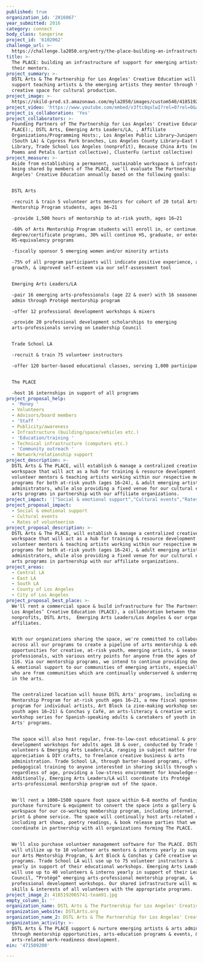```yaml
---
published: true
organization_id: '2016067'
year_submitted: 2016
category: connect
body_class: tangerine
project_id: '6102062'
challenge_url: >-
  https://challenge.la2050.org/entry/the-place-building-an-infrastructure-of-support-for-emerging-artists-and-their-mentors
title: >-
  The PLACE: building an infrastructure of support for emerging artists and
  their mentors.
project_summary: >-
  DSTL Arts & The Partnership for Los Angeles' Creative Education will nurture &
  support teaching artists & the emerging artists they mentor through training &
  creative space for cultural production.
project_image: >-
  https://skild-prod.s3.amazonaws.com/myla2050/images/custom540/4185192065741-team91.jpg
project_video: 'https://www.youtube.com/embed/v3ftc0qxlwI?rel=0?rel=0&amp;showinfo=0'
project_is_collaboration: 'Yes'
project_collaborators: >-
  Founding Partners of The Partnership for Los Angeles' Creative Education (The
  PLACE):, DSTL Arts, Emerging Arts Leaders/LA, , Affiliate
  Organizations/Programming Hosts:, Los Angeles Public Library–Junipero Serra
  (South LA) & Cypress Park branches, Los Angeles County Library–East LA
  Library, Trade School Los Angeles (nonprofit), Because China Arts (nonprofit),
  Poems and Petals (artist collective), ClusterFu (artist collective)
project_measure: >-
  Aside from establishing a permanent, sustainable workspace & infrastructure
  being shared by members of The PLACE, we'll evaluate The Partnership for Los
  Angeles' Creative Education annually based on the following goals:


  DSTL Arts

  -recruit & train 5 volunteer arts mentors for cohort of 20 total Arts
  Mentorship Program students, ages 16–21

  -provide 1,500 hours of mentorship to at-risk youth, ages 16–21

  -60% of Arts Mentorship Program students will enroll in, or continue, post-HS
  degree/certificate programs, 30% will continue HS, graduate, or enter
  HS-equivalency programs

  -fiscally sponsor 5 emerging women and/or minority artists

  -75% of all program participants will indicate positive experience, artistic
  growth, & improved self-esteem via our self-assessment tool


  Emerging Arts Leaders/LA

  -pair 16 emerging arts-professionals (age 22 & over) with 16 seasoned arts
  admin through Protégé mentorship program

  -offer 12 professional development workshops & mixers

  -provide 20 professional development scholarships to emerging
  arts-professionals serving on Leadership Council


  Trade School LA

  -recruit & train 75 volunteer instructors

  -offer 120 barter-based educational classes, serving 1,000 participants


  The PLACE

  -host 16 internships in support of all programs
project_proposal_help:
  - 'Money '
  - Volunteers
  - Advisors/board members
  - 'Staff '
  - Publicity/awareness
  - Infrastructure (building/space/vehicles etc.)
  - 'Education/training '
  - Technical infrastructure (computers etc.)
  - 'Community outreach '
  - Network/relationship support
project_description: >-
  DSTL Arts & The PLACE, will establish & manage a centralized creative
  workspace that will act as a hub for training & resource development for
  volunteer mentors & teaching artists working within our respective mentorship
  programs for both at-risk youth (ages 16–24), & adult emerging artists & arts
  administrators, while also providing a fixed venue for our cultural events &
  arts programs in partnership with our affiliate organizations.
project_impact: '["Social & emotional support","Cultural events","Rates of volunteerism"]'
project_proposal_impact:
  - Social & emotional support
  - Cultural events
  - Rates of volunteerism
project_proposal_description: >-
  DSTL Arts & The PLACE, will establish & manage a centralized creative
  workspace that will act as a hub for training & resource development for
  volunteer mentors & teaching artists working within our respective mentorship
  programs for both at-risk youth (ages 16–24), & adult emerging artists & arts
  administrators, while also providing a fixed venue for our cultural events &
  arts programs in partnership with our affiliate organizations.
project_areas:
  - Central LA
  - East LA
  - South LA
  - County of Los Angeles
  - City of Los Angeles
project_proposal_best_place: >-
  We'll rent a commercial space & build infrastructure for The Partnership for
  Los Angeles’ Creative Education (PLACE), a collaboration between the
  nonprofits, DSTL Arts,  Emerging Arts Leaders/Los Angeles & our organizational
  affiliates.


  With our organizations sharing the space, we're committed to collaborating
  across all our programs to create a pipeline of arts mentorship & educational
  opportunities for creative, at-risk youth, emerging artists, & seasoned arts
  professionals, with various entry points for anyone from the ages of 16 to
  116. Via our mentorship programs, we intend to continue providing deep social
  & emotional support to our communities of emerging artists, especially those
  who are from communities which are continually underserved & underrepresented
  in the arts. 


  The centralized location will house DSTL Arts' programs, including our Arts
  Mentorship Program for at-risk youth ages 16–21, a new fiscal sponsorship
  program for individual artists, Art Block (a zine-making workshop series for
  youth ages 16–21) & Conchas y Café, an arts-literacy & creative writing
  workshop series for Spanish-speaking adults & caretakers of youth in DSTL
  Arts' programs.


  The space will also host regular, free-to-low-cost educational & professional
  development workshops for adults ages 18 & over, conducted by Trade School LA
  volunteers & Emerging Arts Leaders/LA, ranging in subject matter from art
  appreciation & DIY crafts, to freelance creative business & arts
  administration. Trade School LA, through barter-based programs, offers
  pedagogical training to anyone interested in sharing skills through workshops,
  regardless of age, providing a low-stress environment for knowledge-sharing.
  Additionally, Emerging Arts Leaders/LA will coordinate its Protégé
  arts-professional mentorship program out of the space.


  We'll rent a 1000–1500 square foot space within 6–8 months of funding, &
  purchase furniture & equipment to convert the space into a gallery & creative
  workspace for our co-working membership program, including internet, copy,
  print & phone service. The space will continually host arts-related events,
  including art shows, poetry readings, & book release parties that we will
  coordinate in partnership with all organizations forming The PLACE.


  We'll also purchase volunteer management software for The PLACE. DSTL Arts
  will utilize up to 10 volunteer arts mentors & interns yearly in support of
  our Arts Mentorship Program, & Art Block & Conchas y Café creative writing
  programs. Trade School LA will use up to 75 volunteer instructors & interns
  yearly in support of their educational workshops. Emerging Arts Leaders/LA
  will use up to 40 volunteers & interns yearly in support of their Leadership
  Council, “Protégé” emerging arts-professional mentorship program, &
  professional development workshops. Our shared infrastructure will match
  skills & interests of all volunteers with the appropriate programs.
project_image_2: 4185192065741-team91.jpg
empty_column_1: ''
organization_name: DSTL Arts & The Partnership for Los Angeles' Creative Education (The PLACE)
organization_website: DSTLArts.org
organization_name_2: DSTL Arts & The Partnership for Los Angeles' Creative Education (The PLACE)
organization_activity: >-
  DSTL Arts & The PLACE support & nurture emerging artists & arts administrators
  through mentorship opportunities, arts-education programs & events, &
  arts-related work-readiness development.
ein: '471509200'

---
```

